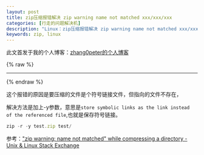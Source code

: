 ```yaml
---
layout: post
title: zip压缩报错解决 zip warning name not matched xxx/xxx/xxx
categories: [行走的问题解决机]
description: "Linux：zip压缩报错解决 zip warning name not matched xxx/xxx/xxx"
keywords: zip, linux
---
```


此文首发于我的个人博客：[zhang0peter的个人博客](https://zhang0peter.com)         

{% raw %}
***          
{% endraw %}




这个报错的原因是要压缩的文件是个符号链接文件，但指向的文件不存在，

解决方法是加上-y参数，意思是`store symbolic links as the link instead of the referenced file`,也就是保存符号链接。
```js
zip -r -y test.zip test/
```
参考：["zip warning: name not matched" while compressing a directory - Unix & Linux Stack Exchange](https://unix.stackexchange.com/questions/179451/zip-warning-name-not-matched-while-compressing-a-directory)
